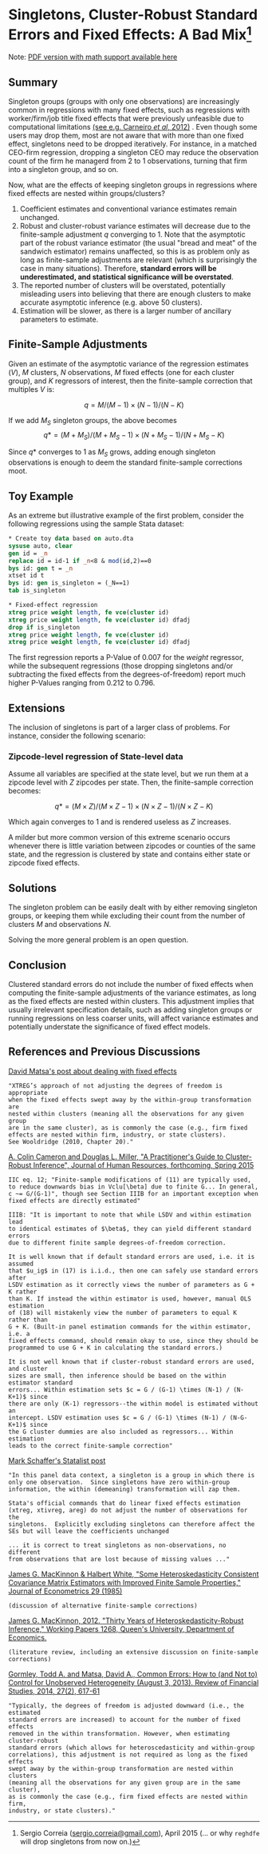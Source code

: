 
# Singletons, Cluster-Robust Standard Errors and Fixed Effects: A Bad Mix[^author]

[^author]: Sergio Correia ([sergio.correia@gmail.com](sergio.correia@gmail.com)), April 2015
(... or why `reghdfe` will drop singletons from now on.)

Note: [PDF version with math support available here](http://scorreia.com/reghdfe/nested_within_cluster.pdf)

## Summary

Singleton groups (groups with only one observations) are increasingly common in regressions with many fixed effects, such as regressions with worker/firm/job title fixed effects that were previously unfeasible due to computational limitations [(see e.g. Carneiro *et al*, 2012)](https://www.aeaweb.org/articles.php?doi=10.1257/mac.4.2.133) . Even though some users may drop them, most are not aware that with more than one fixed effect, singletons need to be dropped iteratively. For instance, in a matched CEO-firm regression, dropping a singleton CEO may reduce the observation count of the firm he managerd from 2 to 1 observations, turning that firm into a singleton group, and so on.

Now, what are the effects of keeping singleton groups in regressions where fixed effects are nested within groups/clusters?

1. Coefficient estimates and conventional variance estimates remain unchanged.
2. Robust and cluster-robust variance estimates will decrease due to the finite-sample adjustment $q$ converging to 1. Note that the asymptotic part of the robust variance estimator (the usual "bread and meat" of the sandwich estimator) remains unaffected, so this is as problem only as long as finite-sample adjustments are relevant (which is surprisingly the case in many situations). Therefore, **standard errors will be underestimated, and statistical significance will be overstated**.
3. The reported number of clusters will be overstated, potentially misleading users into believing that there are enough clusters to make accurate asymptotic inference (e.g. above 50 clusters).
4. Estimation will be slower, as there is a larger number of ancillary parameters to estimate.

## Finite-Sample Adjustments

Given an estimate of the asymptotic variance of the regression estimates ($V$), $M$ clusters, $N$ observations, $M$ fixed effects (one for each cluster group), and $K$ regressors of interest, then the finite-sample correction that multiples $V$ is:

$$
q = M / (M-1) \times (N-1) / (N-K)
$$

If we add $M_S$ singleton groups, the above becomes
$$
q* = (M+M_S) / (M+M_S-1) \times (N+M_S-1) / (N+M_S-K)
$$

Since $q*$ converges to $1$ as $M_S$ grows, adding enough singleton observations is enough to deem the standard finite-sample corrections moot.


## Toy Example

As an extreme but illustrative example of the first problem, consider the following regressions using the sample Stata dataset:

```stata
* Create toy data based on auto.dta
sysuse auto, clear
gen id = _n
replace id = id-1 if _n<8 & mod(id,2)==0
bys id: gen t = _n
xtset id t
bys id: gen is_singleton = (_N==1)
tab is_singleton

* Fixed-effect regression
xtreg price weight length, fe vce(cluster id)
xtreg price weight length, fe vce(cluster id) dfadj
drop if is_singleton
xtreg price weight length, fe vce(cluster id)
xtreg price weight length, fe vce(cluster id) dfadj
```

The first regression reports a P-Value of 0.007 for the *weight* regressor, while the subsequent regressions (those dropping singletons and/or subtracting the fixed effects from the degrees-of-freedom) report much higher P-Values ranging from 0.212 to 0.796.

## Extensions

The inclusion of singletons is part of a larger class of problems. For instance, consider the following scenario:

### Zipcode-level regression of State-level data

Assume all variables are specified at the state level, but we run them at a zipcode level with $Z$ zipcodes per state. Then, the finite-sample correction becomes:

$$
q* = (M \times Z) / (M \times Z-1) \times (N \times Z-1) / (N \times Z-K)
$$

Which again converges to 1 and is rendered useless as $Z$ increases.

A milder but more common version of this extreme scenario occurs whenever there is little variation between zipcodes or counties of the same state, and the regression is clustered by state and contains either state or zipcode fixed effects.

## Solutions

The singleton problem can be easily dealt with by either removing singleton groups, or keeping them while excluding their count from the number of clusters $M$ and observations $N$.

Solving the more general problem is an open question.

## Conclusion

Clustered standard errors do not include the number of fixed effects when computing the finite-sample adjustments of the variance estimates, as long as the fixed effects are nested within clusters. This adjustment implies that usually irrelevant specification details, such as adding singleton groups or running regressions on less coarser units, will affect variance estimates and potentially understate the significance of fixed effect models.

## References and Previous Discussions

[David Matsa's post about dealing with fixed effects](http://www.kellogg.northwestern.edu/faculty/matsa/htm/fe.htm)
	
	"XTREG’s approach of not adjusting the degrees of freedom is appropriate
	when the fixed effects swept away by the within-group transformation are 
	nested within clusters (meaning all the observations for any given group 
	are in the same cluster), as is commonly the case (e.g., firm fixed 
	effects are nested within firm, industry, or state clusters). 
	See Wooldridge (2010, Chapter 20)."

[A. Colin Cameron and Douglas L. Miller, "A Practitioner's Guide to Cluster-Robust Inference", Journal of Human Resources, forthcoming, Spring 2015](http://cameron.econ.ucdavis.edu/research/Cameron_Miller_Cluster_Robust_October152013.pdf)

	IIC eq. 12; "Finite-sample modifications of (11) are typically used, 
	to reduce downwards bias in Vclu[\beta] due to finite G... In general, 
	c ~= G/(G-1)", though see Section IIIB for an important exception when 
	fixed effects are directly estimated"

	IIIB: "It is important to note that while LSDV and within estimation lead
	to identical estimates of $\beta$, they can yield different standard errors
	due to different finite sample degrees-of-freedom correction.
	
	It is well known that if default standard errors are used, i.e. it is assumed 
	that $u_ig$ in (17) is i.i.d., then one can safely use standard errors after 
	LSDV estimation as it correctly views the number of parameters as G + K rather
	than K. If instead the within estimator is used, however, manual OLS estimation 
	of (18) will mistakenly view the number of parameters to equal K rather than 
	G + K. (Built-in panel estimation commands for the within estimator, i.e. a 
	fixed effects command, should remain okay to use, since they should be 
	programmed to use G + K in calculating the standard errors.)

	It is not well known that if cluster-robust standard errors are used, and cluster 
	sizes are small, then inference should be based on the within estimator standard 
	errors... Within estimation sets $c = G / (G-1) \times (N-1) / (N-K+1)$ since 
	there are only (K-1) regressors--the within model is estimated without an 
	intercept. LSDV estimation uses $c = G / (G-1) \times (N-1) / (N-G-K+1)$ since 
	the G cluster dummies are also included as regressors... Within estimation 
	leads to the correct finite-sample correction"

[Mark Schaffer's Statalist post](http://www.stata.com/statalist/archive/2006-07/msg00535.html)

	"In this panel data context, a singleton is a group in which there is
	only one observation.  Since singletons have zero within-group
	information, the within (demeaning) transformation will zap them.

	Stata's official commands that do linear fixed effects estimation
	(xtreg, xtivreg, areg) do not adjust the number of observations for the
	singletons.  Explicitly excluding singletons can therefore affect the
	SEs but will leave the coefficients unchanged

	... it is correct to treat singletons as non-observations, no different 
	from observations that are lost because of missing values ..."

[James G. MacKinnon & Halbert White, "Some Heteroskedasticity Consistent Covariance Matrix Estimators with Improved Finite Sample Properties," Journal of Econometrics 29 (1985)](http://www.sciencedirect.com/science/article/pii/0304407685901587)

	(discussion of alternative finite-sample corrections)

[James G. MacKinnon, 2012. "Thirty Years of Heteroskedasticity-Robust Inference," Working Papers 1268, Queen's University, Department of Economics.](https://ideas.repec.org/p/qed/wpaper/1268.html)

	(literature review, including an extensive discussion on finite-sample corrections)

[Gormley, Todd A. and Matsa, David A., Common Errors: How to (and Not to) Control for Unobserved Heterogeneity (August 3, 2013). Review of Financial Studies, 2014, 27(2), 617-61](http://ssrn.com/abstract=2023868)

	"Typically, the degrees of freedom is adjusted downward (i.e., the estimated 
	standard errors are increased) to account for the number of fixed effects 
	removed in the within transformation. However, when estimating cluster-robust 
	standard errors (which allows for heteroscedasticity and within-group 
	correlations), this adjustment is not required as long as the fixed effects 
	swept away by the within-group transformation are nested within clusters 
	(meaning all the observations for any given group are in the same cluster), 
	as is commonly the case (e.g., firm fixed effects are nested within firm, 
	industry, or state clusters)."
